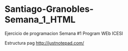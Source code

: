 # Santiago-Granobles-Semana_1_HTML

Ejercicio de programacion Semana #1 Program WEb ICESI

Estructura pag http://justnotepad.com/
